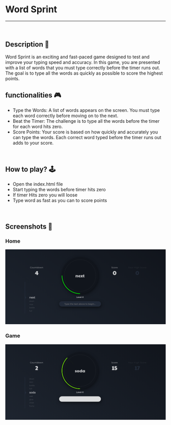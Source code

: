 # **Word Sprint** 

---

<br>

## **Description 📃**
<!-- add your game description here  -->
Word Sprint is an exciting and fast-paced game designed to test and improve your typing speed and accuracy. In this game, you are presented with a list of words that you must type correctly before the timer runs out. The goal is to type all the words as quickly as possible to score the highest points.
</p>

## **functionalities 🎮**
<!-- add functionalities over here -->
- Type the Words: A list of words appears on the screen. You must type each word correctly before moving on to the next.
- Beat the Timer: The challenge is to type all the words before the timer for each word hits zero.
- Score Points: Your score is based on how quickly and accurately you can type the words. Each correct word typed before the timer runs out adds to your score.
<br>

## **How to play? 🕹️**
- Open the index.html file
- Start typing the words before timer hits zero
- If timer Hits zero you will loose
- Type word as fast as you can to score points

<br>

## **Screenshots 📸**

### Home

![Home](home.png)


### Game

![Game](game.png)
